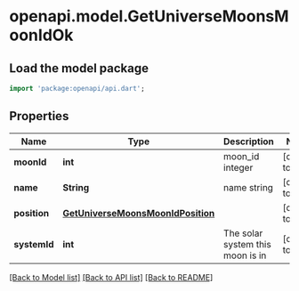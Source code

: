 # openapi.model.GetUniverseMoonsMoonIdOk

## Load the model package
```dart
import 'package:openapi/api.dart';
```

## Properties
Name | Type | Description | Notes
------------ | ------------- | ------------- | -------------
**moonId** | **int** | moon_id integer | [default to null]
**name** | **String** | name string | [default to null]
**position** | [**GetUniverseMoonsMoonIdPosition**](GetUniverseMoonsMoonIdPosition.md) |  | [default to null]
**systemId** | **int** | The solar system this moon is in | [default to null]

[[Back to Model list]](../README.md#documentation-for-models) [[Back to API list]](../README.md#documentation-for-api-endpoints) [[Back to README]](../README.md)


